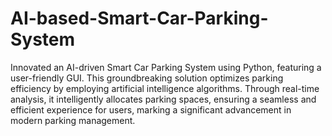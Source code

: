 # AI-based-Smart-Car-Parking-System
Innovated an AI-driven Smart Car Parking System using Python, featuring a user-friendly GUI. This groundbreaking solution optimizes parking efficiency by employing artificial intelligence algorithms. Through real-time analysis, it intelligently allocates parking spaces, ensuring a seamless and efficient experience for users, marking a significant advancement in modern parking management.
